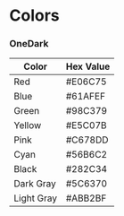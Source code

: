 # Colors

### OneDark

| Color      | Hex Value |
|------------|-----------|
| Red        | #E06C75   |
| Blue       | #61AFEF   |
| Green      | #98C379   |
| Yellow     | #E5C07B   |
| Pink       | #C678DD   |
| Cyan       | #56B6C2   |
| Black      | #282C34   |
| Dark Gray  | #5C6370   |
| Light Gray | #ABB2BF   |
